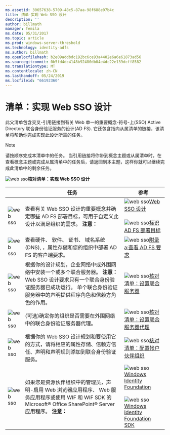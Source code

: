 ```yaml
---
ms.assetid: 30657638-5709-48c5-87aa-98f688e07b4c
title: 清单-实现 Web SSO 设计
description: ''
author: billmath
manager: femila
ms.date: 05/31/2017
ms.topic: article
ms.prod: windows-server-threshold
ms.technology: identity-adfs
ms.author: billmath
ms.openlocfilehash: b2e09addbdc192bc6ce93a4402e6a6e61873ad56
ms.sourcegitcommit: 0b5fd4dc4148b92480db04e4dc22e139dcff8582
ms.translationtype: MT
ms.contentlocale: zh-CN
ms.lasthandoff: 05/24/2019
ms.locfileid: "66192360"
---
```

# <a name="checklist-implementing-a-web-sso-design"></a>清单：实现 Web SSO 设计

此父清单包含交叉\-引用链接到有关 Web 单一的重要概念\-符号\-上\(SSO\) Active Directory 联合身份验证服务的设计\(AD FS\). 它还包含指向从属清单的链接，该清单将帮助你完成实现此设计所需的任务。  
  
> [!NOTE]  
> 请按顺序完成本清单中的任务。 当引用链接将你带到概念主题或从属清单时，在查看概念主题或完成从属清单中的任务后，请返回到本主题，这样你就可以继续完成此清单中的剩余任务。  
  
![web sso](media/2b05dce3-938f-4168-9b8f-1f4398cbdb9b.gif)**核对清单：实现 Web SSO 设计**  
  
||任务|参考|  
|-|--------|-------------|  
|![web sso](media/icon_checkboxo.gif)|查看有关 Web SSO 设计的重要概念并确定哪些 AD FS 部署目标，可用于自定义此设计以满足组织的需求。 **注意：** |![web sso](media/faa393df-4856-4431-9eda-4f4e5be72a90.gif)[Web SSO 设计](https://technet.microsoft.com/library/dd807033.aspx)<br /><br />![web sso](media/faa393df-4856-4431-9eda-4f4e5be72a90.gif)[标识 AD FS 部署目标](https://technet.microsoft.com/library/dd807053.aspx)|  
|![web sso](media/icon_checkboxo.gif)|查看硬件、 软件、 证书、 域名系统 \(DNS\), ，属性存储和您的组织中部署 AD FS 的客户端要求。|![web sso](media/faa393df-4856-4431-9eda-4f4e5be72a90.gif)[附录 a:查看 AD FS 要求](https://technet.microsoft.com/library/ff678034.aspx)|  
|![web sso](media/icon_checkboxo.gif)|根据你的设计规划，企业网络中或外围网络中安装一个或多个联合服务器。 **注意：** Web SSO 设计要求只有一个联合身份验证服务器已成功运行。 单个联合身份验证服务器中的声明提供程序角色和信赖方角色的作用。|![web sso](media/bc6cea1a-1c6c-4124-8c8f-1df5adfe8c88.gif)[核对清单：设置联合服务器](Checklist--Setting-Up-a-Federation-Server.md)|  
|![web sso](media/icon_checkboxo.gif)|\(可选\)确定你的组织是否需要在外围网络中的联合身份验证服务器代理。|![web sso](media/bc6cea1a-1c6c-4124-8c8f-1df5adfe8c88.gif)[核对清单：设置联合服务器代理](Checklist--Setting-Up-a-Federation-Server-Proxy.md)|  
|![web sso](media/icon_checkboxo.gif)|根据你的 Web SSO 设计规划和要使用它的方式，请将相应的属性存储、信赖方信任、声明和声明规则添加到联合身份验证服务。|![web sso](media/bc6cea1a-1c6c-4124-8c8f-1df5adfe8c88.gif)[核对清单：配置帐户伙伴组织](Checklist--Configuring-the-Account-Partner-Organization.md)|  
|![web sso](media/icon_checkboxo.gif)|如果您是资源伙伴组织中的管理员，声明\-启用 Web 浏览器应用程序、 Web 服务应用程序或使用 WIF 和 WIF SDK 的 Microsoft® Office SharePoint® Server 应用程序。 **注意：** |![web sso](media/faa393df-4856-4431-9eda-4f4e5be72a90.gif)[Windows Identity Foundation](https://go.microsoft.com/fwlink/?LinkId=122266)<br /><br />![web sso](media/faa393df-4856-4431-9eda-4f4e5be72a90.gif)[Windows Identity Foundation SDK](https://go.microsoft.com/fwlink/?LinkId=122266)| 
